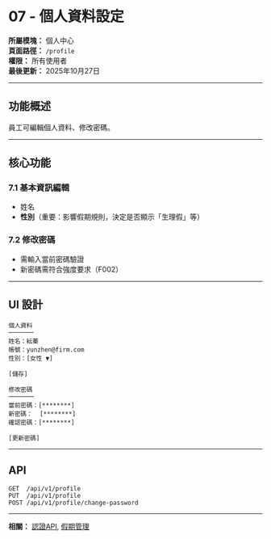 # 07 - 個人資料設定

**所屬模塊：** 個人中心  
**頁面路徑：** `/profile`  
**權限：** 所有使用者  
**最後更新：** 2025年10月27日

---

## 功能概述

員工可編輯個人資料、修改密碼。

---

## 核心功能

### 7.1 基本資訊編輯
- 姓名
- **性別**（重要：影響假期規則，決定是否顯示「生理假」等）

### 7.2 修改密碼
- 需輸入當前密碼驗證
- 新密碼需符合強度要求（F002）

---

## UI 設計

```
個人資料
───────
姓名：紜蓁
帳號：yunzhen@firm.com
性別：[女性 ▼]

[儲存]

修改密碼
───────
當前密碼：[********]
新密碼：  [********]
確認密碼：[********]

[更新密碼]
```

---

## API

```
GET  /api/v1/profile
PUT  /api/v1/profile
POST /api/v1/profile/change-password
```

---

**相關：** [認證API](../API設計/認證API.md), [假期管理](./12-假期登記.md)

